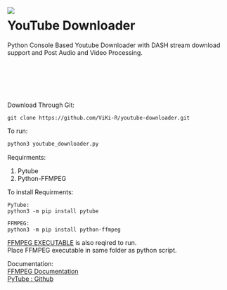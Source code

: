 <img align='left' src='https://github.com/ViKi-R/youtube-downloader/blob/main/youtube.ico'></img>

# YouTube Downloader
Python Console Based Youtube Downloader with DASH stream download support and Post Audio and Video Processing. 
</br>
</br>
</br>
</br>
</br>
</br>
</br>
Download Through Git:
```
git clone https://github.com/ViKi-R/youtube-downloader.git
```

To run:
```python
python3 youtube_downloader.py 
```

Requirments:

1) Pytube
2) Python-FFMPEG

To install Requirments:

```
PyTube:
python3 -m pip install pytube

FFMPEG:
python3 -m pip install python-ffmpeg
```

[FFMPEG EXECUTABLE](https://ffmpeg.org/download.html) is also reqired to run. </br>Place FFMPEG executable in same folder as python script.

Documentation:</br>
[FFMPEG Documentation](https://ffmpeg.org/ffmpeg.html)</br>
[PyTube : Github](https://github.com/pytube/pytube)
